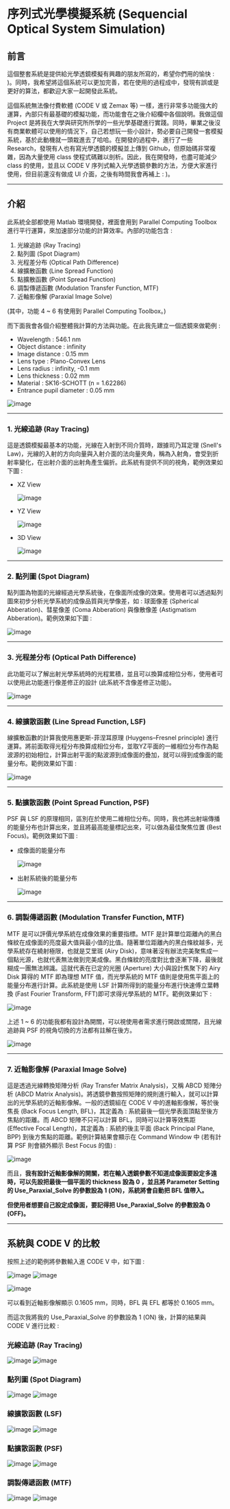 # 序列式光學模擬系統 (Sequencial Optical System Simulation)

## 前言
這個整套系統是提供給光學透鏡模擬有興趣的朋友所寫的，希望你們用的愉快 : )。同時，我希望將這個系統可以更加完善，若在使用的過程成中，發現有誤或是更好的算法，都歡迎大家一起開發此系統。

這個系統無法像付費軟體 (CODE V 或 Zemax 等) 一樣，進行非常多功能強大的運算，內部只有最基礎的模擬功能，而功能會在之後介紹欄中各個說明。我做這個 Project 是將我在大學與研究所所學的一些光學基礎進行實踐。同時，畢業之後沒有商業軟體可以使用的情況下，自己若想玩一些小設計，勢必要自己開發一套模擬系統，基於此動機就一頭栽進去了哈哈。在開發的過程中，進行了一些 Research，發現有人也有寫光學透鏡的模擬並上傳到 Github，但原始碼非常複雜，因為大量使用 class 使程式碼難以剖析。因此，我在開發時，也盡可能減少 class 的使用，並且以 CODE V 序列式輸入光學透鏡參數的方法，方便大家進行使用，但目前還沒有做成 UI 介面，之後有時間我會再補上 : )。

---
## 介紹
此系統全部都使用 Matlab 環境開發，裡面會用到 Parallel Computing Toolbox 進行平行運算，來加速部分功能的計算效率。內部的功能包含 :

1. 光線追跡 (Ray Tracing)
2. 點列圖 (Spot Diagram)
3. 光程差分布 (Optical Path Difference)
4. 線擴散函數 (Line Spread Function)
5. 點擴散函數 (Point Spread Function)
6. 調製傳遞函數 (Modulation Transfer Function, MTF)
7. 近軸影像解 (Paraxial Image Solve)

(其中，功能 4 ~ 6 有使用到 Parallel Computing Toolbox。)

而下面我會各個介紹整體我計算的方法與功能。在此我先建立一個透鏡來做範例 : 

* Wavelength : 546.1 nm
* Object distance : infinity
* Image distance : 0.15 mm
* Lens type : Plano-Convex Lens
* Lens radius : infinity, -0.1 mm
* Lens thickness : 0.02 mm
* Material : SK16-SCHOTT (n = 1.62286)
* Entrance pupil diameter : 0.05 mm

![image](https://github.com/YiChenLai/Sequencial_Optical_System_Simulation/blob/master/image/lens_demo.png)

---
### 1. 光線追跡 (Ray Tracing)
這是透鏡模擬最基本的功能，光線在入射到不同介質時，跟據司乃耳定理 (Snell's Law)，光線的入射的方向向量與入射介面的法向量夾角，稱為入射角，會受到折射率變化，在出射介面的出射角產生偏折。此系統有提供不同的視角，範例效果如下圖 : 

* XZ View
  
  ![image](https://github.com/YiChenLai/Sequencial_Optical_System_Simulation/blob/master/image/lens_view_xz.png)

* YZ View
  
    ![image](https://github.com/YiChenLai/Sequencial_Optical_System_Simulation/blob/master/image/lens_view_yz.png)
  
* 3D View

    ![image](https://github.com/YiChenLai/Sequencial_Optical_System_Simulation/blob/master/image/lens_view_3D.png)

---
### 2. 點列圖 (Spot Diagram)
點列圖為物面的光線經過光學系統後，在像面所成像的效果。使用者可以透過點列圖來初步分析光學系統的成像品質與光學像差，如 : 球面像差 (Spherical Abberation)、彗星像差 (Coma Abberation) 與像散像差 (Astigmatism Abberation)。範例效果如下圖 : 

![image](https://github.com/YiChenLai/Sequencial_Optical_System_Simulation/blob/master/image/spot_diagram.png)

---
### 3. 光程差分布 (Optical Path Difference)
此功能可以了解出射光學系統時的光程累積，並且可以換算成相位分布，使用者可以使用此功能進行像差修正的設計 (此系統不含像差修正功能)。

![image](https://github.com/YiChenLai/Sequencial_Optical_System_Simulation/blob/master/image/optical_path_difference.png)

---
### 4. 線擴散函數 (Line Spread Function, LSF)
線擴散函數的計算我使用惠更斯-菲涅耳原理 (Huygens–Fresnel principle) 進行運算。將前面取得光程分布換算成相位分布，並取YZ平面的一維相位分布作為點波源的初始相位，計算出射平面的點波源到成像面的疊加，就可以得到成像面的能量分布。範例效果如下圖 :

![image](https://github.com/YiChenLai/Sequencial_Optical_System_Simulation/blob/master/image/LSF.png)

---
### 5. 點擴散函數 (Point Spread Function, PSF)
PSF 與 LSF 的原理相同，區別在於使用二維相位分布。同時，我也將出射端傳播的能量分布也計算出來，並且將最高能量標記出來，可以做為最佳聚焦位置 (Best Focus)。範例效果如下圖 :

* 成像面的能量分布
  
  ![image](https://github.com/YiChenLai/Sequencial_Optical_System_Simulation/blob/master/image/PSF_XY.png)

* 出射系統後的能量分布  
  
  ![image](https://github.com/YiChenLai/Sequencial_Optical_System_Simulation/blob/master/image/PSF_YZ.png)

---
### 6. 調製傳遞函數 (Modulation Transfer Function, MTF)
MTF 是可以評價光學系統在成像效果的重要指標。MTF 是計算單位距離內的黑白條紋在成像面的亮度最大值與最小值的比值。隨著單位距離內的黑白條紋越多，光學系統存在繞射極限，也就是艾里斑 (Airy Disk)，意味著沒有辦法完美聚焦成一個點光源，也就代表無法做到完美成像。黑白條紋的亮度對比會逐漸下降，最後就糊成一團無法辨識。這就代表在已定的光圈 (Aperture) 大小與設計焦聚下的 Airy Disk 算得的 MTF 即為理想 MTF 值，而光學系統的 MTF 值則是使用焦平面上的能量分布進行計算。此系統是使用 LSF 計算所得到的能量分布進行快速傅立葉轉換 (Fast Fourier Transform, FFT)即可求得光學系統的 MTF。範例效果如下 :

![image](https://github.com/YiChenLai/Sequencial_Optical_System_Simulation/blob/master/image/MTF.png)

上述 1 ~ 6 的功能我都有設計為開關，可以視使用者需求進行開啟或關閉，且光線追跡與 PSF 的視角切換的方法都有註解在後方。

![image](https://github.com/YiChenLai/Sequencial_Optical_System_Simulation/blob/master/image/app_switch.png)

---

### 7. 近軸影像解 (Paraxial Image Solve)
這是透過光線轉換矩陣分析 (Ray Transfer Matrix Analysis)，又稱 ABCD 矩陣分析 (ABCD Matrix Analysis)。將透鏡參數按照矩陣的規則進行輸入，就可以計算出的光學系統的近軸影像解。一般的透鏡組在 CODE V 中的進軸影像解，等於後焦長 (Back Focus Length, BFL)，其定義為 : 系統最後一個光學表面頂點至後方焦點的距離。而 ABCD 矩陣不只可以計算 BFL，同時可以計算等效焦距 (Effective Focal Length)，其定義為 : 系統的後主平面 (Back Principal Plane, BPP) 到後方焦點的距離。範例計算結果會顯示在 Command Window 中 (若有計算 PSF 則會額外顯示 Best Focus 的值) :

![image](https://github.com/YiChenLai/Sequencial_Optical_System_Simulation/blob/master/image/BFL_EFL.png)

而且，**我有設計近軸影像解的開關，若在輸入透鏡參數不知道成像面要設定多遠時，可以先設把最後一個平面的 thickness 設為 0 ，並且將 Parameter Setting 的 Use_Paraxial_Solve 的參數設為 1 (ON)，系統將會自動把 BFL 值帶入。**

**但使用者想要自己設定成像面，要記得把 Use_Paraxial_Solve 的參數設為 0 (OFF)。**

---

## 系統與 CODE V 的比較

按照上述的範例將參數輸入進 CODE V 中，如下圖 : 

![image](https://github.com/YiChenLai/Sequencial_Optical_System_Simulation/blob/master/image/vs_CODEV/CODEV_setting_1.png)
![image](https://github.com/YiChenLai/Sequencial_Optical_System_Simulation/blob/master/image/vs_CODEV/CODEV_setting_2.png)

![image](https://github.com/YiChenLai/Sequencial_Optical_System_Simulation/blob/master/image/vs_CODEV/CODEV_setting.png)

可以看到近軸影像解顯示 0.1605 mm，同時，BFL 與 EFL 都等於 0.1605 mm。

而這次我將我的 Use_Paraxial_Solve 的參數設為 1 (ON) 後，計算的結果與 CODE V 進行比較 : 

### 光線追跡 (Ray Tracing)

![image](https://github.com/YiChenLai/Sequencial_Optical_System_Simulation/blob/master/image/vs_CODEV/CODEV_lens_view_yz.png)
![image](https://github.com/YiChenLai/Sequencial_Optical_System_Simulation/blob/master/image/vs_CODEV/SOSS_lens_view_yz.png)

### 點列圖 (Spot Diagram)

![image](https://github.com/YiChenLai/Sequencial_Optical_System_Simulation/blob/master/image/vs_CODEV/CODEV_spot_diagram.png)
![image](https://github.com/YiChenLai/Sequencial_Optical_System_Simulation/blob/master/image/vs_CODEV/SOSS_spot_diagram.png)

### 線擴散函數 (LSF)

![image](https://github.com/YiChenLai/Sequencial_Optical_System_Simulation/blob/master/image/vs_CODEV/CODEV_LSF.png)
![image](https://github.com/YiChenLai/Sequencial_Optical_System_Simulation/blob/master/image/vs_CODEV/SOSS_LSF.png)

### 點擴散函數 (PSF)

![image](https://github.com/YiChenLai/Sequencial_Optical_System_Simulation/blob/master/image/vs_CODEV/CODEV_PSF.png)
![image](https://github.com/YiChenLai/Sequencial_Optical_System_Simulation/blob/master/image/vs_CODEV/SOSS_PSF.png)

### 調製傳遞函數 (MTF)

![image](https://github.com/YiChenLai/Sequencial_Optical_System_Simulation/blob/master/image/vs_CODEV/CODEV_MTF.png)
![image](https://github.com/YiChenLai/Sequencial_Optical_System_Simulation/blob/master/image/vs_CODEV/SOSS_MTF.png)

